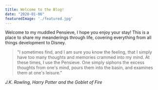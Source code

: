 ```yaml
---
title: Welcome to the Blog!
date: "2020-01-06"
featuredImage: './featured.jpg'
---
```


Welcome to my muddled Pensieve, I hope you enjoy your stay! This is a place to share my meanderings through life, covering everything from all things development to Disney.

<!-- end -->

>"I sometimes find, and I am sure you know the feeling, that I simply have too many thoughts and memories crammed into my mind. At these times, I use the Pensieve. One simply siphons the excess thoughts from one's mind, pours them into the basin, and examines them at one's leisure."

<cite>J.K. Rowling, Harry Potter and the Goblet of Fire

